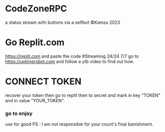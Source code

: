 # CodeZoneRPC
a status stream with buttons via a selfbot ©Kamss 2023
# Go Replit.com
https://replit.com and paste the code
#Streaming 24/24 7/7
go to https://uptimerobot.com and follow a ytb video to find out how.
# CONNECT TOKEN
recover your token then go to replit then to secret and mark in key "TOKEN" and in value "YOUR_TOKEN".
### go to enjoy
use for good PS : I am not responsible for your count's final banishment.
